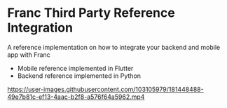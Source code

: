 # Franc Third Party Reference Integration

A reference implementation on how to integrate your backend and mobile app with Franc

* Mobile reference implemented in Flutter
* Backend reference implemented in Python

https://user-images.githubusercontent.com/103105979/181448488-49e7b81c-ef13-4aac-b2f8-a576f64a5962.mp4


